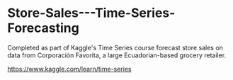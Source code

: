 # Store-Sales---Time-Series-Forecasting

Completed as part of Kaggle's Time Series course forecast store sales on data from Corporación Favorita, a large Ecuadorian-based grocery retailer.

https://www.kaggle.com/learn/time-series
